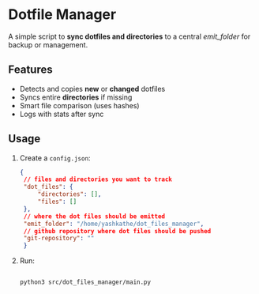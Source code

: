 # Dotfile Manager

A simple script to **sync dotfiles and directories** to a central *emit_folder* for backup or management.

## Features

- Detects and copies **new** or **changed** dotfiles
- Syncs entire **directories** if missing
- Smart file comparison (uses hashes)
- Logs with stats after sync

## Usage

1. Create a `config.json`:

   ```json
   {
    // files and directories you want to track
    "dot_files": {
        "directories": [],
        "files": []
    },
    // where the dot files should be emitted
    "emit_folder": "/home/yashkathe/dot_files_manager",
    // github repository where dot files should be pushed
    "git-repository": ""
    }
   ```

2. Run:

   ```bash
   
   python3 src/dot_files_manager/main.py
   ```
